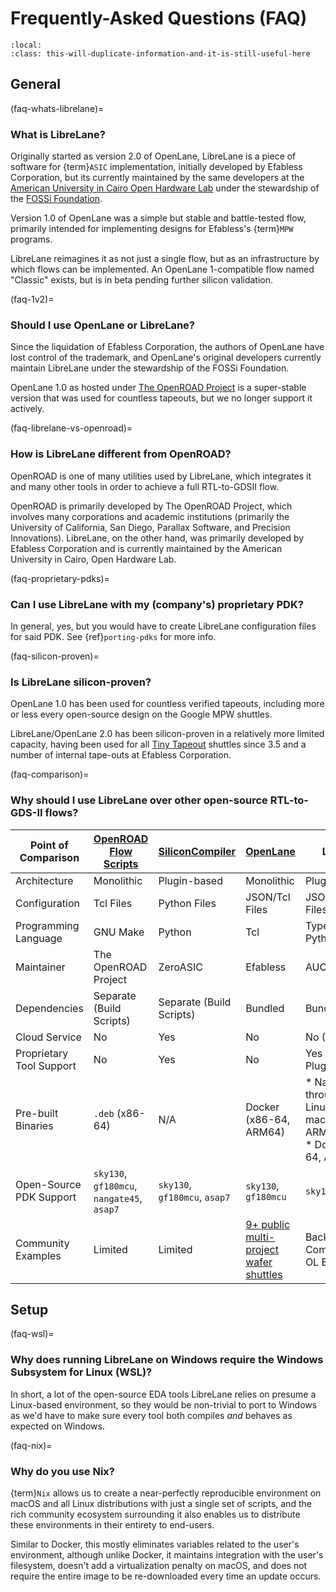 # Frequently-Asked Questions (FAQ)

```{contents}
:local:
:class: this-will-duplicate-information-and-it-is-still-useful-here
```

## General


(faq-whats-librelane)=

### What is LibreLane?

Originally started as version 2.0 of OpenLane, LibreLane is a piece of software
for {term}`ASIC` implementation, initially developed by Efabless Corporation,
but its currently maintained by the same developers at the
[American University in Cairo Open Hardware Lab](https://github.com/aucohl)
under the stewardship of the [FOSSi Foundation](https://fossi-foundation.org).

Version 1.0 of OpenLane was a simple but stable and battle-tested flow, primarily
intended for implementing  designs for Efabless's {term}`MPW` programs.

LibreLane reimagines it as not just a single flow, but as an infrastructure by
which flows can be implemented. An OpenLane 1-compatible flow named "Classic"
exists, but is in beta pending further silicon validation.

(faq-1v2)=

### Should I use OpenLane or LibreLane?

Since the liquidation of Efabless Corporation, the authors of OpenLane have lost
control of the trademark, and OpenLane's original developers currently maintain
LibreLane under the stewardship of the FOSSi Foundation.

OpenLane 1.0 as hosted under
[The OpenROAD Project](https://github.com/The-OpenROAD-Project/OpenLane) is
a super-stable version that was used for countless tapeouts, but we no longer
support it actively.

(faq-librelane-vs-openroad)=

### How is LibreLane different from OpenROAD?

OpenROAD is one of many utilities used by LibreLane, which integrates it and many
other tools in order to achieve a full RTL-to-GDSII flow.

OpenROAD is primarily developed by The OpenROAD Project, which involves many
corporations and academic institutions (primarily the University of California,
San Diego, Parallax Software, and Precision Innovations). LibreLane, on the other
hand, was primarily developed by Efabless Corporation and is currently maintained
by the American University in Cairo, Open Hardware Lab.

(faq-proprietary-pdks)=

### Can I use LibreLane with my (company's) proprietary PDK?

In general, yes, but you would have to create LibreLane configuration files for
said PDK. See {ref}`porting-pdks` for more info.

(faq-silicon-proven)=

### Is LibreLane silicon-proven?

OpenLane 1.0 has been used for countless verified tapeouts, including more or
less every open-source design on the Google MPW shuttles.

LibreLane/OpenLane 2.0 has been silicon-proven in a relatively more limited
capacity, having been used for all [Tiny Tapeout](https://tinytapeout.com) shuttles
since 3.5 and a number of internal tape-outs at Efabless Corporation.

(faq-comparison)=

### Why should I use LibreLane over other open-source RTL-to-GDS-II flows?

| Point of Comparison | [OpenROAD Flow Scripts](https://github.com/The-OpenROAD-Project/OpenROAD-Flow-Scripts) | [SiliconCompiler](https://github.com/siliconcompiler/siliconcompiler) | [OpenLane](https://github.com/The-OpenROAD-Project/OpenLane) | LibreLane |
| - | - | - | - | - |
| Architecture | Monolithic | Plugin-based | Monolithic | Plugin-based |
| Configuration | Tcl Files | Python Files | JSON/Tcl Files | JSON/Tcl/Python Files |
| Programming Language | GNU Make | Python | Tcl | Type-checked Python |
| Maintainer | The OpenROAD Project | ZeroASIC | Efabless | AUCOHL |
| Dependencies | Separate (Build Scripts) | Separate (Build Scripts) | Bundled | Bundled  |
| Cloud Service | No | Yes | No | No (Planned) |
| Proprietary Tool Support | No | Yes | No | Yes (with Plugins) |
| Pre-built Binaries | `.deb` (x86-64) | N/A | Docker (x86-64, ARM64) | * Natively through [Nix](https://nixos.org): Linux and macOS (x86-64, ARM64) <br /> * Docker (x86-64, ARM64)|
| Open-Source PDK Support | `sky130`, `gf180mcu`, `nangate45`, `asap7`| `sky130`, `gf180mcu`, `asap7` | `sky130`, `gf180mcu` | `sky130`, `gf180mcu` |
| Community Examples | Limited | Limited | [9+ public multi-project wafer shuttles](https://platform.efabless.com/projects/public) | Backwards Compatible with OL Examples |

## Setup

(faq-wsl)=

### Why does running LibreLane on Windows require the Windows Subsystem for Linux (WSL)?

In short, a lot of the open-source EDA tools LibreLane relies on presume a
Linux-based environment, so they would be non-trivial to port to Windows as we'd
have to make sure every tool both compiles *and* behaves as expected on Windows.

(faq-nix)=

### Why do you use Nix?

{term}`Nix` allows us to create a near-perfectly reproducible environment on
macOS and all Linux distributions with just a single set of scripts, and the
rich community ecosystem surrounding it also enables us to distribute these
environments in their entirety to end-users.

Similar to Docker, this mostly eliminates variables related to the user's
environment, although unlike Docker, it maintains integration with the user's
filesystem, doesn't add a virtualization penalty on macOS, and does not require
the entire image to be re-downloaded every time an update occurs.
